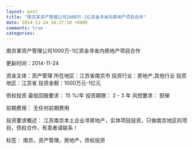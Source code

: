 ```yaml
---
layout: post
title: "南京某资产管理公司1000万-1亿资金寻省内房地产项目合作"
date: 2014-11-24 16:27:10 +0800
comments: true
categories: 
---
```

南京某资产管理公司1000万-1亿资金寻省内房地产项目合作



更新时间：2014-11-24

资金主体：资产管理
所在地区：江苏省南京市
投资行业：房地产,其他行业
投资地区：江苏省
投资金额：1000万元-1亿元

债权投资
最低回报要求：
                            15 %/年
                                                                                投资期限：
                            2 - 3 年
                                                                                                                                        风控要求：
                            担保

前期费用：
无任何前期费用

投资要求概述：
江苏南京本土企业寻房地产，实体项目投资，只做南京地区的项目，债权合作，有意者请联系！

标签：
南京，资产管理，房地产，债权投资


